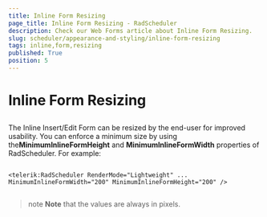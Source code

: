 ```yaml
---
title: Inline Form Resizing
page_title: Inline Form Resizing - RadScheduler
description: Check our Web Forms article about Inline Form Resizing.
slug: scheduler/appearance-and-styling/inline-form-resizing
tags: inline,form,resizing
published: True
position: 5
---
```


# Inline Form Resizing



## 

The Inline Insert/Edit Form can be resized by the end-user for improved usability. You can enforce a minimum size by using the**MinimumInlineFormHeight** and **MinimumInlineFormWidth** properties of RadScheduler. For example:

````ASPNET
	     
<telerik:RadScheduler RenderMode="Lightweight" ... MinimumInlineFormWidth="200" MinimumInlineFormHeight="200" />
				
````



>note  **Note** that the values are always in pixels.
>

